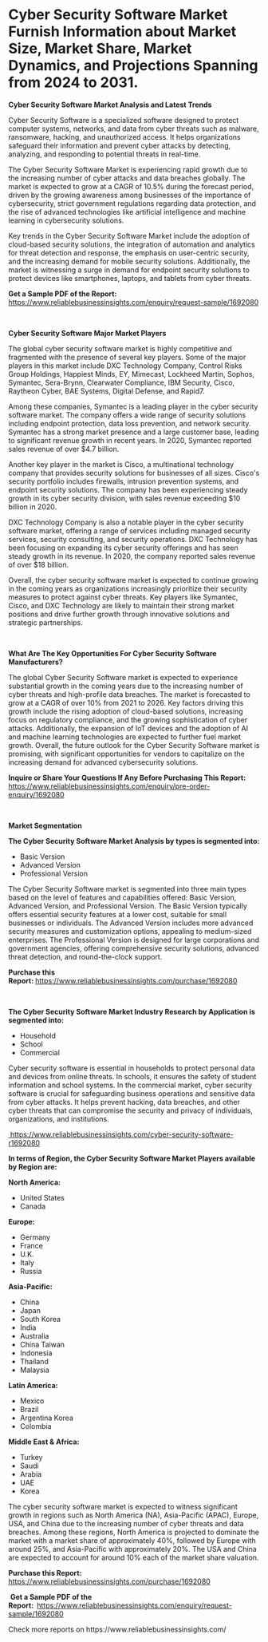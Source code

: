 <p><h1>Cyber Security Software Market Furnish Information about Market Size, Market Share, Market Dynamics, and Projections Spanning from 2024 to 2031.</h1></p><p><strong>Cyber Security Software Market Analysis and Latest Trends</strong></p>
<p><p>Cyber Security Software is a specialized software designed to protect computer systems, networks, and data from cyber threats such as malware, ransomware, hacking, and unauthorized access. It helps organizations safeguard their information and prevent cyber attacks by detecting, analyzing, and responding to potential threats in real-time.</p><p>The Cyber Security Software Market is experiencing rapid growth due to the increasing number of cyber attacks and data breaches globally. The market is expected to grow at a CAGR of 10.5% during the forecast period, driven by the growing awareness among businesses of the importance of cybersecurity, strict government regulations regarding data protection, and the rise of advanced technologies like artificial intelligence and machine learning in cybersecurity solutions.</p><p>Key trends in the Cyber Security Software Market include the adoption of cloud-based security solutions, the integration of automation and analytics for threat detection and response, the emphasis on user-centric security, and the increasing demand for mobile security solutions. Additionally, the market is witnessing a surge in demand for endpoint security solutions to protect devices like smartphones, laptops, and tablets from cyber threats.</p></p>
<p><strong>Get a Sample PDF of the Report:&nbsp;</strong> <a href="https://www.reliablebusinessinsights.com/enquiry/request-sample/1692080">https://www.reliablebusinessinsights.com/enquiry/request-sample/1692080</a></p>
<p>&nbsp;</p>
<p><strong>Cyber Security Software Major Market Players</strong></p>
<p><p>The global cyber security software market is highly competitive and fragmented with the presence of several key players. Some of the major players in this market include DXC Technology Company, Control Risks Group Holdings, Happiest Minds, EY, Mimecast, Lockheed Martin, Sophos, Symantec, Sera-Brynn, Clearwater Compliance, IBM Security, Cisco, Raytheon Cyber, BAE Systems, Digital Defense, and Rapid7.</p><p>Among these companies, Symantec is a leading player in the cyber security software market. The company offers a wide range of security solutions including endpoint protection, data loss prevention, and network security. Symantec has a strong market presence and a large customer base, leading to significant revenue growth in recent years. In 2020, Symantec reported sales revenue of over $4.7 billion.</p><p>Another key player in the market is Cisco, a multinational technology company that provides security solutions for businesses of all sizes. Cisco's security portfolio includes firewalls, intrusion prevention systems, and endpoint security solutions. The company has been experiencing steady growth in its cyber security division, with sales revenue exceeding $10 billion in 2020.</p><p>DXC Technology Company is also a notable player in the cyber security software market, offering a range of services including managed security services, security consulting, and security operations. DXC Technology has been focusing on expanding its cyber security offerings and has seen steady growth in its revenue. In 2020, the company reported sales revenue of over $18 billion.</p><p>Overall, the cyber security software market is expected to continue growing in the coming years as organizations increasingly prioritize their security measures to protect against cyber threats. Key players like Symantec, Cisco, and DXC Technology are likely to maintain their strong market positions and drive further growth through innovative solutions and strategic partnerships.</p></p>
<p>&nbsp;</p>
<p><strong>What Are The Key Opportunities For Cyber Security Software Manufacturers?</strong></p>
<p><p>The global Cyber Security Software market is expected to experience substantial growth in the coming years due to the increasing number of cyber threats and high-profile data breaches. The market is forecasted to grow at a CAGR of over 10% from 2021 to 2026. Key factors driving this growth include the rising adoption of cloud-based solutions, increasing focus on regulatory compliance, and the growing sophistication of cyber attacks. Additionally, the expansion of IoT devices and the adoption of AI and machine learning technologies are expected to further fuel market growth. Overall, the future outlook for the Cyber Security Software market is promising, with significant opportunities for vendors to capitalize on the increasing demand for advanced cybersecurity solutions.</p></p>
<p><strong>Inquire or Share Your Questions If Any Before Purchasing This Report:</strong> <a href="https://www.reliablebusinessinsights.com/enquiry/pre-order-enquiry/1692080">https://www.reliablebusinessinsights.com/enquiry/pre-order-enquiry/1692080</a></p>
<p>&nbsp;</p>
<p><strong>Market Segmentation</strong></p>
<p><strong>The Cyber Security Software Market Analysis by types is segmented into:</strong></p>
<p><ul><li>Basic Version</li><li>Advanced Version</li><li>Professional Version</li></ul></p>
<p><p>The Cyber Security Software market is segmented into three main types based on the level of features and capabilities offered: Basic Version, Advanced Version, and Professional Version. The Basic Version typically offers essential security features at a lower cost, suitable for small businesses or individuals. The Advanced Version includes more advanced security measures and customization options, appealing to medium-sized enterprises. The Professional Version is designed for large corporations and government agencies, offering comprehensive security solutions, advanced threat detection, and round-the-clock support.</p></p>
<p><strong>Purchase this Report:&nbsp;</strong><a href="https://www.reliablebusinessinsights.com/purchase/1692080">https://www.reliablebusinessinsights.com/purchase/1692080</a></p>
<p>&nbsp;</p>
<p><strong>The Cyber Security Software Market Industry Research by Application is segmented into:</strong></p>
<p><ul><li>Household</li><li>School</li><li>Commercial</li></ul></p>
<p><p>Cyber security software is essential in households to protect personal data and devices from online threats. In schools, it ensures the safety of student information and school systems. In the commercial market, cyber security software is crucial for safeguarding business operations and sensitive data from cyber attacks. It helps prevent hacking, data breaches, and other cyber threats that can compromise the security and privacy of individuals, organizations, and institutions.</p></p>
<p><a href="https://www.reliablebusinessinsights.com/cyber-security-software-r1692080">&nbsp;https://www.reliablebusinessinsights.com/cyber-security-software-r1692080</a></p>
<p><strong>In terms of Region, the Cyber Security Software Market Players available by Region are:</strong></p>
<p>
    <p> <strong> North America: </strong>
        <ul>
            <li>United States</li>
            <li>Canada</li>
        </ul>
        </p> 
    <p> <strong> Europe: </strong>
        <ul>
            <li>Germany</li>
            <li>France</li>
            <li>U.K.</li>
            <li>Italy</li>
            <li>Russia</li>
        </ul>
        </p> 
    <p> <strong> Asia-Pacific: </strong>
        <ul>
            <li>China</li>
            <li>Japan</li>
            <li>South Korea</li>
            <li>India</li>
            <li>Australia</li>
            <li>China Taiwan</li>
            <li>Indonesia</li>
            <li>Thailand</li>
            <li>Malaysia</li>
        </ul>
        </p> 
    <p> <strong> Latin America: </strong>
        <ul>
            <li>Mexico</li>
            <li>Brazil</li>
            <li>Argentina Korea</li>
            <li>Colombia</li>
        </ul>
        </p> 
    <p> <strong> Middle East & Africa: </strong>
        <ul>
            <li>Turkey</li>
            <li>Saudi</li>
            <li>Arabia</li>
            <li>UAE</li>
            <li>Korea</li>
        </ul>
    </p>
    </p>
<p><p>The cyber security software market is expected to witness significant growth in regions such as North America (NA), Asia-Pacific (APAC), Europe, USA, and China due to the increasing number of cyber threats and data breaches. Among these regions, North America is projected to dominate the market with a market share of approximately 40%, followed by Europe with around 25%, and Asia-Pacific with approximately 20%. The USA and China are expected to account for around 10% each of the market share valuation.</p></p>
<p><strong>Purchase this Report: </strong><a href="https://www.reliablebusinessinsights.com/purchase/1692080">https://www.reliablebusinessinsights.com/purchase/1692080</a></p>
<p>&nbsp;<strong>Get a Sample PDF of the Report:&nbsp;&nbsp;</strong><a href="https://www.reliablebusinessinsights.com/enquiry/request-sample/1692080">https://www.reliablebusinessinsights.com/enquiry/request-sample/1692080</a></p>
<p><strong></strong></p>
<p>Check more reports on https://www.reliablebusinessinsights.com/</p>
